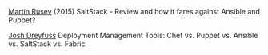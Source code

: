 
[Martin Rusev](https://web.archive.org/web/20170712022233/https://www.amon.cx/blog/saltstack-review/)
(2015) SaltStack - Review and how it fares against Ansible and Puppet?

[Josh Dreyfuss](http://blog.takipi.com/deployment-management-tools-chef-vs-puppet-vs-ansible-vs-saltstack-vs-fabric/)
Deployment Management Tools: Chef vs. Puppet vs. Ansible vs. SaltStack vs. Fabric

